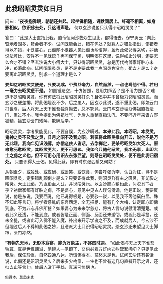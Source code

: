## 此我昭昭灵灵如日月

问曰：“__夜夜抱佛眠，朝朝还共起。起坐镇相随，语默同居止。纤毫不相离，如身影相似。欲识佛去处，只这语声是。__ 何以玄沙说他只认得个昭昭灵灵？”

答曰：“此是大士直指此我，直令恒河沙数众生见此，都得悟去。保宁勇云：向此瞥地者固多，错会者不少。试问既能会此，错在何处？就将人之错处指出，使错者得以不错，才是婆心。此偈即小根器人见此偈也能悟得，盖为此偈说得亲切，非他说法可比，安得不一见就悟？再问保宁勇，明明偈在这里，说得如此分明，还要怎么会才不错？至玄沙说大小傅大士，只认得昭昭灵灵，总是历代衲僧家好胜心未净，都落此病。试问昭昭灵灵，是不是定要此我一点昭灵也没有，死去才是么？定要离此昭昭灵灵，别求一个道理才是么？

__要知这昭昭灵灵便是，只要现成，不费丝毫力，自然而然，一点也瞒他不得。若用一毫力去昭灵便不是。__ 如圆镜悬空，十方皆照，是用力照否？是不用力照否？难道不是昭昭灵灵，你有何法将此昭昭灵灵打杀？且偈中并不曾极力说昭昭灵灵。而玄沙之硬差排，将此偈埋没不少。后之愚人，因玄沙此说，遂不重此偈。即如云门打世尊，后人将天上天下惟吾独尊抛去，总不究竟。云门与玄沙埋没佛祖直指法门，罪过不小。我今提出为佛祖吐气，为后人重整直指法门。不要听近年来诸方野狐精，拾玄沙云门残唾，欺瞒后学。”

昭昭灵灵，学者果能见此，不要自误，为玄沙瞒过。__本来此我，本昭昭，本灵灵，鬼神之灵不及我之灵，日月之昭不及我之昭。若要将此昭灵推向开去，说他不是万无此理。我向年见识浅薄，亦信这伙人说话，去学禅定，要杀尽昭灵如大死人。原来愈死愈昭灵，其昭灵更大，更不可思议。我如今只随他昭灵，我本无事，此即大士之偈之义也。但不可用心用识去东张西望，则落在昭昭灵灵处，便不是此我归宿处。__ 只要识得大士偈，见得此我，即有时东张西望又何妨？

从朝至夕，或独处、或应酬、或谈笑、或饮食，何尝呼张为李、认白为红，岂不是昭昭灵灵，定要错乱颠倒才是么？只要识得此我，则昭灵乃有主之昭灵，非光影之昭灵。大士此偈，乃直指主人公，非说昭灵也。以玄沙而心粗如此，何况其下者乎？衲僧家都有好胜之病，不是婆心，意见中见古人误句偈诵，他是正说，我要反说，他是东说，我要西说，他已说得极是，必要驳一驳，以见我不落他窠臼里。殊不知此等言句，将学者惑乱的东奔西走，全无把柄，能有几个大梅，认定即心即佛到底，不为非心非佛所撼？如果婆心为来来学慈悲，将古人言句说得清清楚楚。或者此义还浅，不能到底，或者皆是正面、侧面、反面还未透彻，或者此是半提，还未全提，或者此可入佛不能入魔，补出来开示学者之不及，而成就后人。今玄沙不但埋没后人不得知此偈之妙，且硬派大士只识得昭昭灵灵。恐玄沙还未望见大士脚跟，云门亦然。

“__有物先天地，无形本寂寥，能为万象主，不逐四时凋。__ ”如此偈与天上天下惟吾独尊，真是世尊嫡派，明眼人一见即了，又何必看五灯内这些絮絮叨叨？只要见此我后，保任珍重，自然四通八达。所谓但得本、莫愁末是也。试问玄沙还有甚话说，此偈还是昭昭灵灵么？后来多少衲僧，一生也不曾有这几句直指开示之语，还扫去此等言句，使后人没下手处，真深可怜悯也。

```yang
但得本，莫愁末也
```
